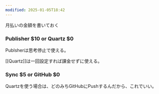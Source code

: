 ```yaml
---
modified: 2025-01-05T18:42
---
```



月払いの金額を書いておく

### Publisher \$10 or Quartz \$0

Publsherは思考停止で使える。

[[Quartz]]は一回設定すれば課金せずに使える。

### Sync \$5 or GitHub \$0

  

Quartzを使う場合は、どのみちGitHubにPushするんだから、これでいい。